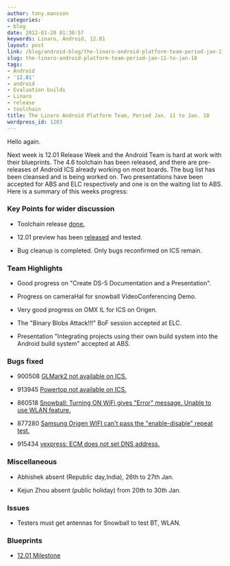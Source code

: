 ```yaml
---
author: tony.mansson
categories:
- blog
date: 2012-01-20 01:30:57
keywords: Linaro, Android, 12.01
layout: post
link: /blog/android-blog/the-linaro-android-platform-team-period-jan-11-to-jan-18/
slug: the-linaro-android-platform-team-period-jan-11-to-jan-18
tags:
- Android
- '12.01'
- android
- Evaluation builds
- Linaro
- release
- toolchain
title: The Linaro Android Platform Team, Period Jan. 11 to Jan. 18
wordpress_id: 1203
---
```


Hello again.

Next week is 12.01 Release Week and the Android Team is hard at work with their blueprints. The 4.6 toolchain has been released, and there are pre-releases of Android ICS already working on most boards. The bug list has been cleansed and is being worked on. Two presentations have been accepted for ABS and ELC respectively and one is on the waiting list to ABS. Here is a summary of this weeks progress:

### Key Points for wider discussion

  * Toolchain release	[ done.](https://android-build.linaro.org/builds/~linaro-android/toolchain-4.6-2012.01/)


  * 12.01 preview has been [ released](https://android-build.linaro.org/builds/~linaro-android/toolchain-4.6-2012.01/) and tested.


  * Bug cleanup is completed. Only bugs reconfirmed on ICS remain.

### Team Highlights

  * Good progress on "Create DS-5 Documentation and a Presentation".


  * Progress on cameraHal for snowball VideoConferencing Demo.


  * Very good progress on OMX IL for ICS on Origen.


  * The "Binary Blobs Attack!!!" BoF session accepted at ELC.


  * Presentation "Integrating projects using their own build system into the Android build system" accepted at ABS.

### Bugs fixed

  * 900508	[ GLMark2 not available on ICS.](https://bugs.launchpad.net/linaro-android/+bug/900508)


  * 913945	[ Powertop not available on ICS.](https://bugs.launchpad.net/linaro-android/+bug/913945)


  * 860518	[ Snowball: Turning ON WiFi gives "Error" message. Unable to use WLAN feature.](https://bugs.launchpad.net/linaro-android/+bug/860518)


  * 877280	[ Samsung Origen WIFI can't pass the "enable-disable" repeat test.](https://bugs.launchpad.net/linaro-android/+bug/877280)


  * 915434	[ vexpress: ECM does not set DNS address.](https://bugs.launchpad.net/linaro-android/+bug/915434)

### Miscellaneous

  * Abhishek absent (Republic day,India), 26th to 27th Jan.


  * Kejun Zhou absent (public holiday) from 20th to 30th Jan.

### Issues

  * Testers must get antennas for Snowball to test BT, WLAN.

### Blueprints


  * [12.01 Milestone](https://launchpad.net/linaro-android/+milestone/12.01)